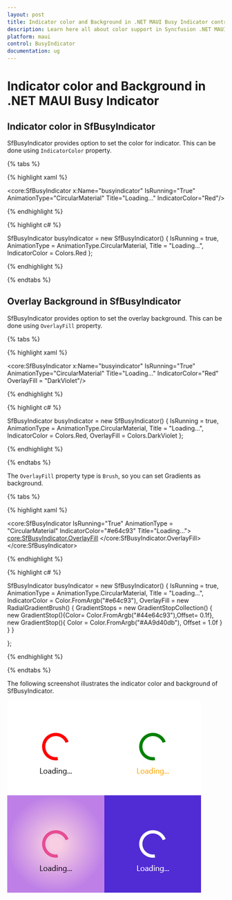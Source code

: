 ```yaml
---
layout: post
title: Indicator color and Background in .NET MAUI Busy Indicator control
description: Learn here all about color support in Syncfusion .NET MAUI Busy Indicator control (SfBusyIndicator) and more.
platform: maui
control: BusyIndicator
documentation: ug
---
```

# Indicator color and Background in .NET MAUI Busy Indicator

## Indicator color in SfBusyIndicator 

SfBusyIndicator provides option to set the color for indicator. This can be done using `IndicatorColor` property.

{% tabs %}

{% highlight xaml %}

    
<core:SfBusyIndicator x:Name="busyindicator"
                        IsRunning="True"
                        AnimationType="CircularMaterial"
                        Title="Loading..."
                        IndicatorColor="Red"/>           
 
{% endhighlight %}

{% highlight c# %}

SfBusyIndicator busyIndicator = new SfBusyIndicator()
{
    IsRunning = true,
    AnimationType = AnimationType.CircularMaterial,
    Title = "Loading...",
    IndicatorColor = Colors.Red
};

{% endhighlight %}

{% endtabs %}



## Overlay Background in SfBusyIndicator

SfBusyIndicator provides option to set the overlay background. This can be done using `OverlayFill` property.

{% tabs %}

{% highlight xaml %}

<core:SfBusyIndicator x:Name="busyindicator"
                        IsRunning="True"
                        AnimationType="CircularMaterial"
                        Title="Loading..."
                        IndicatorColor="Red"
                        OverlayFill = "DarkViolet"/>           

{% endhighlight %}

{% highlight c# %}

SfBusyIndicator busyIndicator = new SfBusyIndicator()
{
    IsRunning = true,
    AnimationType = AnimationType.CircularMaterial,
    Title = "Loading...",
    IndicatorColor = Colors.Red,
    OverlayFill = Colors.DarkViolet
};
 
{% endhighlight %}

{% endtabs %}


The `OverlayFill` property type is `Brush`, so you can set Gradients as background.

{% tabs %}

{% highlight xaml %}

<core:SfBusyIndicator IsRunning="True" 
                        AnimationType = "CircularMaterial"
                        IndicatorColor="#e64c93" 
                        Title="Loading...">
    <core:SfBusyIndicator.OverlayFill>
        <RadialGradientBrush>
            <GradientStop Color="#44e64c93"
                Offset="0.1" />
            <GradientStop Color="#AA9d40db"
                Offset="1.0" />
        </RadialGradientBrush>
    </core:SfBusyIndicator.OverlayFill>
</core:SfBusyIndicator>         
  
{% endhighlight %}

{% highlight c# %}
  
SfBusyIndicator busyIndicator = new SfBusyIndicator()
{
    IsRunning = true,
    AnimationType = AnimationType.CircularMaterial,
    Title = "Loading...",
    IndicatorColor = Color.FromArgb("#e64c93"),
    OverlayFill = new RadialGradientBrush()
    {
        GradientStops = new GradientStopCollection()
                            {
                                new GradientStop(){Color= Color.FromArgb("#44e64c93"),Offset= 0.1f},
                                new GradientStop(){ Color = Color.FromArgb("#AA9d40db"), Offset = 1.0f }
                            }
    }

};

{% endhighlight %}

{% endtabs %}

The following screenshot illustrates the indicator color and background of SfBusyIndicator.

![IndicatorColor and OverlayFill](Images/IndicatorColor/Indicator_Background.png)

